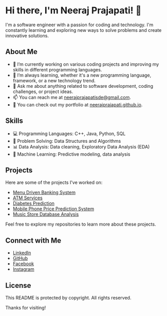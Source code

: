 # Hi there, I'm Neeraj Prajapati! 👋

I'm a software engineer with a passion for coding and technology. I'm constantly learning and exploring new ways to solve problems and create innovative solutions.

## About Me

- 🔭 I’m currently working on various coding projects and improving my skills in different programming languages.
- 🌱 I’m always learning, whether it's a new programming language, framework, or a new technology trend.
- 💬 Ask me about anything related to software development, coding challenges, or project ideas.
- 📫 You can reach me at [neerajprajapatisde@gmail.com](mailto:neerajprajapatisde@gmail.com).
- 📝 You can check out my portfolio at [neerajprajapati.github.io](https://neerajprajapati.github.io).

## Skills

- 💻 Programming Languages: C++, Java, Python, SQL
- 🧠 Problem Solving: Data Structures and Algorithms
- 📊 Data Analysis: Data cleaning, Exploratory Data Analysis (EDA)
- 🤖 Machine Learning: Predictive modeling, data analysis

## Projects

Here are some of the projects I've worked on:

- [Menu Driven Banking System](https://github.com/NeerajPrajapatiSDE/Banking-System.git)
- [ATM Services](https://github.com/NeerajPrajapatiSDE/ATM-System.git)
- [Diabetes Prediction](https://github.com/NeerajPrajapatiSDE/Diabetes-Prediction-Project.git)
- [Mobile Phone Price Prediction System](https://github.com/NeerajPrajapatiSDE/Mobile-Phone-Price-prediction-System.git)
- [Music Store Database Analysis](https://github.com/NeerajPrajapatiSDE/Music-Store-Database-Analysis.git)

Feel free to explore my repositories to learn more about these projects.

## Connect with Me

- [LinkedIn](https://www.linkedin.com/in/neerajprajapatisd/)
- [GitHub](https://github.com/NeerajPrajapatiSDE)
- [Facebook](https://www.facebook.com/profile.php?id=61553251223420)
- [Instagram](https://www.instagram.com/neeraj__sde/)

## License

This README is protected by copyright. All rights reserved.

Thanks for visiting!
